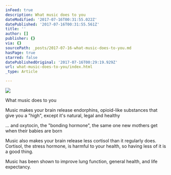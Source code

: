 ```yaml
---
inFeed: true
description: What music does to you
dateModified: '2017-07-16T00:31:55.022Z'
datePublished: '2017-07-16T00:31:55.561Z'
title: ''
author: []
publisher: {}
via: {}
sourcePath: _posts/2017-07-16-what-music-does-to-you.md
hasPage: true
starred: false
datePublishedOriginal: '2017-07-16T00:29:19.929Z'
url: what-music-does-to-you/index.html
_type: Article

---
```

![](https://the-grid-user-content.s3-us-west-2.amazonaws.com/e81f4a4a-2891-4725-93b0-46bc44943fe9.png)

What music does to you

Music makes your brain release endorphins, opioid-like substances that give you a "high", except it's natural, legal and healthy

... and oxytocin, the "bonding hormone", the same one new mothers get when their babies are born

Music also makes your brain release less cortisol than it regularly does. Cortisol, the stress hormone, is harmful to your health, so having less of it is a good thing.

Music has been shown to improve lung function, general health, and life expectancy.